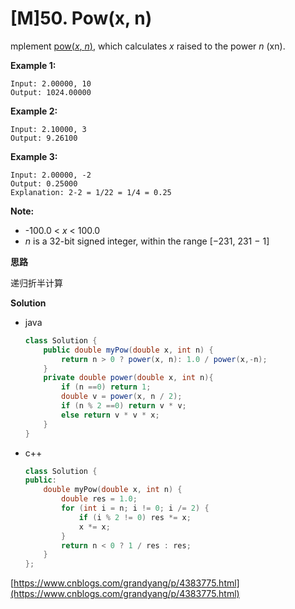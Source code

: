 # [M]50. Pow(x, n)

mplement [pow(*x*, *n*)](http://www.cplusplus.com/reference/valarray/pow/), which calculates *x* raised to the power *n* (xn).

**Example 1:**

```
Input: 2.00000, 10
Output: 1024.00000
```

**Example 2:**

```
Input: 2.10000, 3
Output: 9.26100
```

**Example 3:**

```
Input: 2.00000, -2
Output: 0.25000
Explanation: 2-2 = 1/22 = 1/4 = 0.25
```

**Note:**

- -100.0 < *x* < 100.0
- *n* is a 32-bit signed integer, within the range [−231, 231 − 1]

**思路**

递归折半计算

**Solution**

+ java

  ```java
  class Solution {
      public double myPow(double x, int n) {
          return n > 0 ? power(x, n): 1.0 / power(x,-n);
      }
      private double power(double x, int n){
          if (n ==0) return 1;
          double v = power(x, n / 2);
          if (n % 2 ==0) return v * v;
          else return v * v * x;
      } 
  }
  ```

+ c++

  ```c++
  class Solution {
  public:
      double myPow(double x, int n) {
          double res = 1.0;
          for (int i = n; i != 0; i /= 2) {
              if (i % 2 != 0) res *= x;
              x *= x;
          }
          return n < 0 ? 1 / res : res;
      }
  };
  ```

  

[https://www.cnblogs.com/grandyang/p/4383775.html](https://www.cnblogs.com/grandyang/p/4383775.html)